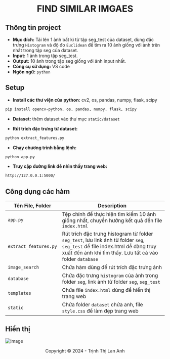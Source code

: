 <h1 align="center"><b>FIND SIMILAR IMGAES</b></h1>

## Thông tin project

* **Mục đích:** Tải lên 1 ảnh bất kì từ tập seg_test của dataset, dùng đặc trưng `Histogram` và độ đo `Euclidean` để tìm ra 10 ảnh giống với ảnh trên nhất trong tập seg của dataset.
* **Input:** 1 ảnh trong tập seg_test.
* **Output:** 10 ảnh trong tập seg giống với ảnh input nhất.
* **Công cụ sữ dụng:** VS code
* **Ngôn ngữ:** `python`

## Setup

* **Install các thư viện của python:** cv2, os, pandas, numpy, flask, scipy
```bash
pip install opencv-python, os, pandas, numpy, flask, scipy
```

* **Dataset:** thêm dataset vào thư mục `static/dataset`

* **Rút trích đặc trưng từ dataset:**
```bash
python extract_features.py
```

* **Chạy chương trình bằng lệnh:**
```bash
python app.py
```

* **Truy cập đường link để nhìn thấy trang web:**
```bash
http://127.0.0.1:5000/
```
## Công dụng các hàm

|  Tên File, Folder | Description |
|---|---|
| `app.py` | Tệp chính để thực hiện tìm kiếm 10 ảnh giống nhất, chuyển hướng kết quả đến file `index.html` |
| `extract_features.py` | Rút trích đặc trưng histogram từ folder `seg_test`, lưu link ảnh từ folder `seg`, `seg_test` để file index.html dễ dàng truy xuất đến ảnh khi tìm thấy. Lưu tất cả vào folder `database` |
| `image_search` | Chứa hàm dùng để rút trích đặc trưng ảnh |
| `database` | Chứa đặc trưng `histogram` của ảnh trong folder `seg`, link ảnh từ folder `seg`, `seg_test` |
| `templates` | Chứa file `index.html` dùng để hiển thị trang web |
| `static` | Chứa folder `dataset` chứa anh, file `style.css` để làm đẹp trang web |

## Hiển thị
![image](https://github.com/user-attachments/assets/7932d771-c0d8-4a88-bb80-adaac333e1b8)

<!-- Footer -->
<p align='center'>Copyright © 2024 - Trịnh Thị Lan Anh</p>
